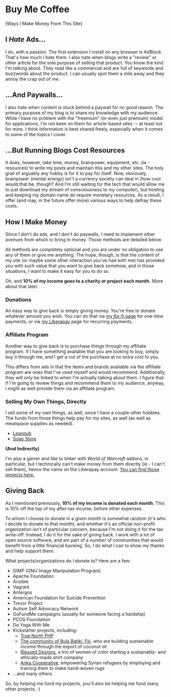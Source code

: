 # Buy Me Coffee
(Ways I Make Money From This Site)

## I *Hate* Ads...

I do, with a passion. The first extension I install on any browser is AdBlock. That's how much I hate them. I also hate when blogs write a "review" or other article for the sole purpose of selling that product. You know the kind I'm talking about. They read like a commercial and are full of keywords and buzzwords about the product. I can usually spot them a mile away and they annoy the crap out of me.

## ...And Paywalls...

I also hate when content is stuck behind a paywall for no good reason. The primary purpose of my blog is to share my knowledge with my audience. While I have no problem with the "freemium" (or even just premium) model for applications, I'm not keen on them for article-based sites -- at least not for mine. I think information is best shared freely, especially when it comes to some of the topics I cover.

## ...But Running Blogs Cost Resources

It does, however, take time, money, brainpower, equipment, etc. (ie - resources) to write my posts and maintain this and my other sites. The holy grail of arguably any hobby is for it to pay for itself. Now, obviously, brainpower (mental energy) isn't a currency society can deal in (how cool would that be, though? And I'm still waiting for the tech that would allow me to just download my stream of consciousness to my computer), but hosting and keeping my domain name do require monetary resources. As a result, I offer (and may, in the future offer more) various ways to help defray these costs.

## How I Make Money

Since I don't do ads, and I don't do paywalls, I need to implement other avenues from which to bring in money. Those methods are detailed below.

All methods are completely optional and you are under no obligation to use any of them or give me anything. The hope, though, is that the content of my site (or maybe some other interaction you've had with me) has provided you with such value that you *want* to give back somehow, and in those situations, I want to make it easy for you to do so.

Oh, and **10% of my income goes to a charity or project each month.** More about that later.

### Donations

An easy way to give back is simply giving money. You're free to donate whatever amount you wish. You can do that via [my Ko-fi page](https://ko-fi.com/shaunagordon) for one-time payments, or via [my Liberapay](https://liberapay.com/Dreamwalker-Collective/) page for recurring payments.

### Affiliate Program

Another way to give back is to purchase things through my affiliate program. If I have something available that you are looking to buy, simply buy it through me, and I get a cut of the purchase at no extra cost to you.

This differs from ads in that the items and brands available via the affiliate program are ones that I've used myself and would recommend. Additionally, they will only be linked to when I'm actually talking about them. I figure that if I'm going to review things and recommend them to my audience, anyway, I might as well provide them via an affiliate program.

### Selling My Own Things, Directly

I sell some of my own things, as well, since I have a couple other hobbies. The funds from those things help pay for my sites, as well (as well as meatspace supplies as needed).

* [Leanpub](https://leanpub.com/u/ShaunaGordon)
* [Soap Store](http://worldtreefarms.com)

**(And Indirectly)**

I'm also a gamer and like to tinker with _World of Warcraft_ addons, in particular, but I technically can't make money from them directly (ie - I can't sell them), hence the name on the Liberapay account. [You can find those projects here.](https://dreamwalker-collective.github.io/)

## Giving Back

As I mentioned previously, **10% of my income is donated each month.** This is 10% off the top of my after-tax income, before other expenses.

To whom I choose to donate in a given month is somewhat random (it's who I decide to donate to that month), and whether it's an official non-profit organization isn't of particular concern, because I'm not doing it for the tax write-off. Instead, I do it for the sake of giving back. I work with a lot of open source software, and am part of a number of communities that would benefit from a little financial backing. So, I do what I can to show my thanks and help support them.

What projects/organizations do I donate to? Here are a few:

* GIMP (GNU Image Manipulation Program)
* Apache Foundation
* Ansible
* Vagrant
* Antergos
* American Foundation for Suicide Prevention
* Trevor Project
* Autism Self Advocacy Network
* GoFundMe campaigns (usually for someone facing a hardship)
* PCOS Foundation
* Do Yoga With Me
* Kickstarter projects, including:
  * [True North PHP](https://www.kickstarter.com/projects/1035100786/truenorth-php-woolly-mammoth-plush-toy)
  * [The community of Bula Batiki, Fiji](https://www.kickstarter.com/projects/2022042435/bula-batiki-coconut-oil-non-profit-from-the-fiji-i), who are building sustainable income through the export of coconut oil
  * [Blessed Designs](https://www.kickstarter.com/projects/1593368264/blessed-designs-ethically-made-t-shirts), a trio of women of color starting a sustainably- and ethically-made shirt company
  * [Anka Cooperative](https://www.kickstarter.com/projects/ankacoop/empowering-syrian-refugees-with-handcrafted-heirlo), empowering Syrian refugees by employing and training them to make hand-woven rugs
* ...and many others

So, by helping me fund my projects, you'll also be helping me fund many other projects. :)
